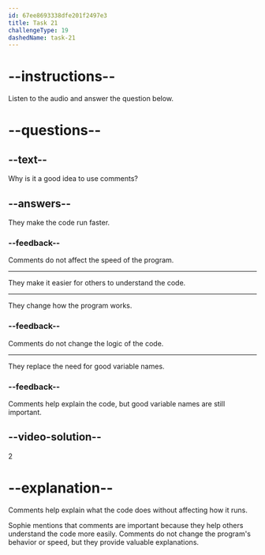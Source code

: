 ```yaml
---
id: 67ee8693338dfe201f2497e3
title: Task 21
challengeType: 19
dashedName: task-21
---
```


<!-- (audio) Sophie: No problem. You should also remember to use comments in your code. It makes it easier for others to understand what you're doing. -->

# --instructions--

Listen to the audio and answer the question below.

# --questions--

## --text--

Why is it a good idea to use comments?

## --answers--

They make the code run faster.

### --feedback--

Comments do not affect the speed of the program.

---

They make it easier for others to understand the code.

---

They change how the program works.

### --feedback--

Comments do not change the logic of the code.

---

They replace the need for good variable names.

### --feedback--

Comments help explain the code, but good variable names are still important.

## --video-solution--

2

# --explanation--

Comments help explain what the code does without affecting how it runs.  

Sophie mentions that comments are important because they help others understand the code more easily. Comments do not change the program's behavior or speed, but they provide valuable explanations.
